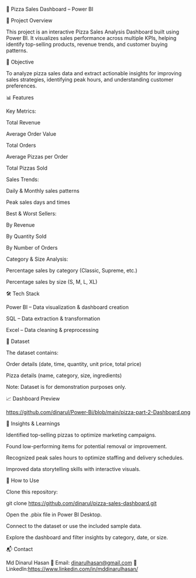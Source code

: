 🍕 Pizza Sales Dashboard – Power BI

📌 Project Overview

This project is an interactive Pizza Sales Analysis Dashboard built using Power BI.
It visualizes sales performance across multiple KPIs, helping identify top-selling products, revenue trends, and customer buying patterns.

🎯 Objective

To analyze pizza sales data and extract actionable insights for improving sales strategies, identifying peak hours, and understanding customer preferences.

📊 Features

Key Metrics:

Total Revenue

Average Order Value

Total Orders

Average Pizzas per Order

Total Pizzas Sold

Sales Trends:

Daily & Monthly sales patterns

Peak sales days and times

Best & Worst Sellers:

By Revenue

By Quantity Sold

By Number of Orders

Category & Size Analysis:

Percentage sales by category (Classic, Supreme, etc.)

Percentage sales by size (S, M, L, XL)

🛠 Tech Stack

Power BI – Data visualization & dashboard creation

SQL – Data extraction & transformation

Excel – Data cleaning & preprocessing

📂 Dataset

The dataset contains:

Order details (date, time, quantity, unit price, total price)

Pizza details (name, category, size, ingredients)

Note: Dataset is for demonstration purposes only.

📈 Dashboard Preview

https://github.com/dinarul/Power-Bi/blob/main/pizza-part-2-Dashboard.png

🚀 Insights & Learnings

Identified top-selling pizzas to optimize marketing campaigns.

Found low-performing items for potential removal or improvement.

Recognized peak sales hours to optimize staffing and delivery schedules.

Improved data storytelling skills with interactive visuals.

📌 How to Use

Clone this repository:

git clone https://github.com/dinarul/pizza-sales-dashboard.git


Open the .pbix file in Power BI Desktop.

Connect to the dataset or use the included sample data.

Explore the dashboard and filter insights by category, date, or size.

📬 Contact

Md Dinarul Hasan
📧 Email: dinarulhasan@gmail.com
🔗 LinkedIn:https://www.linkedin.com/in/mddinarulhasan/
